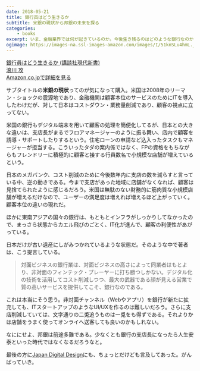 ```yaml
---
date: 2018-05-21
title: 銀行員はどう生きるか
subtitle: 米銀の現状から邦銀の未来を探る
categories: 
    - books
excerpt: いま、金融業界では何が起きているのか。今後生き残るのはどのような銀行なのか。
ogimage: https://images-na.ssl-images-amazon.com/images/I/51knSLu4hmL._SX306_BO1,204,203,200_.jpg
---
```


<div class="__media"><a href="https://www.amazon.co.jp/dp/4062884747/?tag=warikiru-22" target="_blank" rel="noopener">
<img src="https://images-na.ssl-images-amazon.com/images/I/51knSLu4hmL._SX306_BO1,204,203,200_.jpg" alt="" class="__media__image">
<div class="__media__body">
    <div>銀行員はどう生きるか (講談社現代新書)</div>
    <div class="__media__text">浪川 攻</div>
    <div>Amazon.co.jpで詳細を見る</div>
</div>
</a></div>

サブタイトルの**米銀の現状**ってのが気になって購入。米国は2008年のリーマン・ショックの震源地であり、金融機関は顧客本位のサービスのためにITを導入したわけだが、対して日本はコストダウン・業務量削減であり、顧客の視点に立ってない。

米国の銀行もデジタル端末を用いて顧客の処理を簡便化してるが、日本との大きな違いは、支店長がまるでフロアマネージャーのように振る舞い、店内で顧客を誘導・サポートしたりするという。住宅ローンの申請など込入ったタスクもマネージャーが担当する。こういったタダの案内係ではなく、FPの資格をもちながらもフレンドリーに積極的に顧客と接する行員数名で小規模な店舗が増えているという。

日本のメガバンク、コスト削減のために今後数年内に支店の数を減らすと言っている中、逆の動きである。今まで支店があった地域に店舗がなくなれば、顧客は見捨てられたように感じるだろう。米国は無駄のない財務的に筋肉質な小規模店舗が増えるだけなので、ユーザーの満足度は増えれば増えるほど上がっていく。顧客本位の違いの現れだ。

ほかに東南アジアの国々の銀行は、もともとインフラがしっかりしてなかったので、まっさら状態からカエル飛びのごとく、IT化が進んで、顧客の利便性があがっている。

日本だけが古い遺産にしがみつかれているような状態だ。そのような中で著者は、こう提言している。

> 対面ビジネスの銀行業は、対面ビジネスの高さによって同業者はもとより、非対面のフィンテック・プレーヤーに打ち勝つしかない。デジタル化の技術を活用してコスト削減しつつ、最大の武器である顔が見える営業で質の高いサービスを提供してこそ、銀行なのである。

これは本当にそう思う。非対面チャンネル（Webやアプリ）を銀行が新たに拡充しても、ITスタートアップのようなUI/UXを作るのは難しいだろう。さらに支店削減していては、文字通りの二兎追うものは一兎をも得ずである。それよりかは店舗をうまく使ってオンライへ送客しても良いのかもしれない。

なににせよ、邦銀は前途多難である。少なくとも銀行の支店長になったら人生安泰といった時代ではなくなるだろうなと。

最後の方に[Japan Digital Design](https://www.japan-d2.com/)にも、ちょっとだけども言及してあった。がんばっていき。